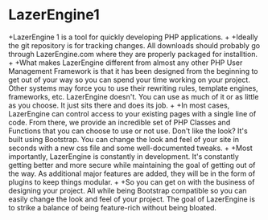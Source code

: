 # LazerEngine1
+LazerEngine 1 is a tool for quickly developing PHP applications. + +Ideally the git repository is for tracking changes. All downloads should probably go through LazerEngine.com where they are properly packaged for installtion. + +What makes LazerEngine different from almost any other PHP User Management Framework is that it has been designed from the beginning to get out of your way so you can spend your time working on your project. Other systems may force you to use their rewriting rules, template engines, frameworks, etc. LazerEngine doesn't. You can use as much of it or as little as you choose. It just sits there and does its job. + +In most cases, LazerEngine can control access to your existing pages with a single line of code. From there, we provide an incredible set of PHP Classes and Functions that you can choose to use or not use. Don't like the look? It's built using Bootstrap. You can change the look and feel of your site in seconds with a new css file and some well-documented tweaks. + +Most importantly, LazerEngine is constantly in development. It's constantly getting better and more secure while maintaining the goal of getting out of the way. As additional major features are added, they will be in the form of plugins to keep things modular. + +So you can get on with the business of designing your project. All while being Bootstrap compatible so you can easily change the look and feel of your project. The goal of LazerEngine is to strike a balance of being feature-rich without being bloated.
